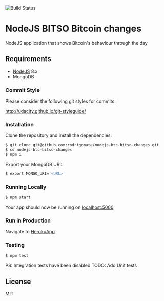 ![Build Status](https://travis-ci.org/rodrigomata/nodejs-btc-bitso-changes.svg?branch=master)

# NodeJS BITSO Bitcoin changes
NodeJS application that shows Bitcoin's behaviour through the day

## Requirements

- [NodeJS](http://nodejs.org/) 8.x
- MongoDB

### Commit Style

Please consider the following git styles for commits:

http://udacity.github.io/git-styleguide/

### Installation

Clone the repository and install the dependencies:

```sh
$ git clone git@github.com:rodrigomata/nodejs-btc-bitso-changes.git
$ cd nodejs-btc-bitso-changes
$ npm i
```

Export your MongoDB URI:

```sh
$ export MONGO_URI='<URL>'
```

### Running Locally

```sh
$ npm start
```

Your app should now be running on [localhost:5000](http://localhost:5000/).

### Run in Production

Navigate to [HerokuApp](https://guarded-retreat-91089.herokuapp.com/)

### Testing

```sh
$ npm test
```
PS: Integration tests have been disabled
TODO: Add Unit tests

## License

MIT
